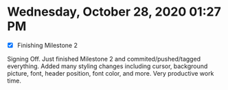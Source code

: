 # Wednesday, October 28, 2020 01:27 PM
- [x] Finishing Milestone 2

Signing Off. Just finished Milestone 2 and commited/pushed/tagged everything. Added many styling changes including cursor, background picture, font, header position, font color, and more. Very productive work time.
